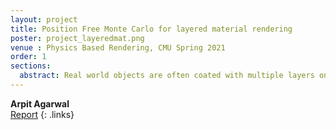 ```yaml
---
layout: project
title: Position Free Monte Carlo for layered material rendering
poster: project_layeredmat.png
venue : Physics Based Rendering, CMU Spring 2021
order: 1
sections:
  abstract: Real world objects are often coated with multiple layers on top the base color to protect from scratches or to provide rich diversity of material appear- ance like spatially varying specular highlights. The idea of layered material modeling tries to circumvent explicitly calculating light transport with each coating layer and replace it with BSDF which gives equivalent reflection and transmission component, albeit with some assumption. Past approaches have tackled the problem of modeling layered material by either creating a concise representation of captured data or by precomputing a low-order statistics of the material. My project is based on [Guo et al. 2018] work on using position free Monte Carlo with plane parallel layers with participating media to provide the BRDF. In my project, I have implemented their unidi- rectional evaluation and approximate PDF approach to show the concept. The report highlights the main algorithm and benefits of the approach.
---
```

**Arpit Agarwal**  
[Report](assets/pdfs/project_layeredmat.pdf)
{: .links} 